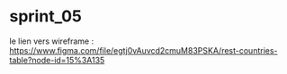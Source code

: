 # sprint_05
le lien vers wireframe : https://www.figma.com/file/egtj0vAuvcd2cmuM83PSKA/rest-countries-table?node-id=15%3A135
